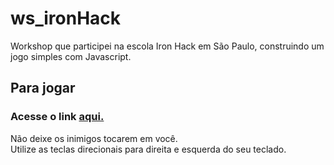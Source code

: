 # ws_ironHack
Workshop que participei na escola Iron Hack em São Paulo, construindo um jogo simples com Javascript.
## Para jogar
### Acesse o link <a href="https://uetiari.github.io/ws_ironHack/" target="_blank"> aqui. </a>
Não deixe os inimigos tocarem em você. <br>
Utilize as teclas direcionais para direita e esquerda do seu teclado.


